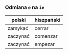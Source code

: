### Odmiana `e` na `ie`
polski | hiszpański
--- | ---
zamykać | cerrar
zaczynać | comenzar
zaczynać | empezar
